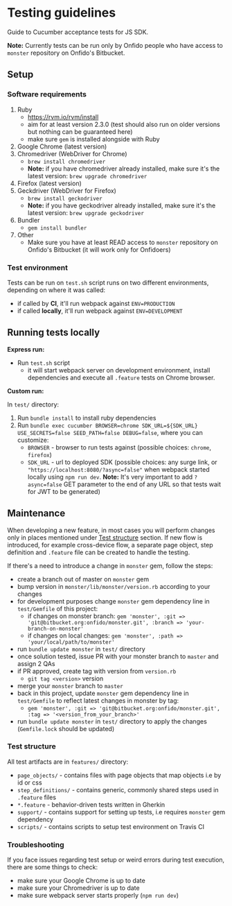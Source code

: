 # Testing guidelines

Guide to Cucumber acceptance tests for JS SDK.

**Note:** Currently tests can be run only by Onfido people who have access to `monster` repository on Onfido's Bitbucket.

## Setup

### Software requirements

1. Ruby
    - https://rvm.io/rvm/install
    - aim for at least version 2.3.0 (test should also run on older versions but nothing can be guaranteed here)
    - make sure `gem` is installed alongside with Ruby
2. Google Chrome (latest version)
3. Chromedriver (WebDriver for Chrome)
    - `brew install chromedriver`
    - **Note:** if you have chromedriver already installed, make sure it's the latest version: `brew upgrade chromedriver`
4. Firefox (latest version)
5. Geckdriver (WebDriver for Firefox)
    - `brew install geckodriver`
    - **Note:** if you have geckodriver already installed, make sure it's the latest version: `brew upgrade geckodriver`
4. Bundler
    - `gem install bundler`
5. Other
    - Make sure you have at least READ access to `monster` repository on Onfido's Bitbucket (it will work only for Onfidoers)

### Test environment

Tests can be run on `test.sh` script runs on two different environments, depending on where it was called:
- if called by **CI**, it'll run webpack against `ENV=PRODUCTION`
- if called **locally**, it'll run webpack against `ENV=DEVELOPMENT`

## Running tests locally

**Express run:**

- Run `test.sh` script
  - it will start webpack server on development environment, install dependencies and execute all `.feature` tests on Chrome browser.

**Custom run:**

In `test/` directory:
1. Run `bundle install` to install ruby dependencies
2. Run `bundle exec cucumber BROWSER=chrome SDK_URL=${SDK_URL} USE_SECRETS=false SEED_PATH=false DEBUG=false`, where you can customize:
    - `BROWSER` - browser to run tests against (possible choices: `chrome`, `firefox`)
    - `SDK_URL` - url to deployed SDK (possible choices: any surge link, or `"https://localhost:8080/?async=false"` when webpack started locally using `npm run dev`.
    **Note:** It's very important to add `?async=false` GET parameter to the end of any URL so that tests wait for JWT to be generated)

## Maintenance

When developing a new feature, in most cases you will perform changes only in places mentioned under [Test structure](#test-structure) section. If new flow is introduced, for example cross-device flow, a separate page object, step definition and `.feature` file can be created to handle the testing.

If there's a need to introduce a change in `monster` gem, follow the steps:
- create a branch out of master on `monster` gem
- bump version in `monster/lib/monster/version.rb` according to your changes
- for development purposes change `monster` gem dependency line in `test/Gemfile` of this project:
  - if changes on monster branch: `gem 'monster', :git => 'git@bitbucket.org:onfido/monster.git', :branch => 'your-branch-on-monster'`
  - if changes on local changes: `gem 'monster', :path => 'your/local/path/to/monster'`
- run `bundle update monster` in `test/` directory
- once solution tested, issue PR with your monster branch to `master` and assign 2 QAs
- if PR approved, create tag with version from `version.rb`
  - `git tag <version>` version
- merge your `monster` branch to `master`
- back in this project, update `monster` gem dependency line in `test/Gemfile` to reflect latest changes in monster by tag:
  -  `gem 'monster', :git => 'git@bitbucket.org:onfido/monster.git', :tag => '<version_from_your_branch>'`
- run `bundle update monster` in `test/` directory to apply the changes (`Gemfile.lock` should be updated)

### Test structure

All test artifacts are in `features/` directory:
- `page_objects/` - contains files with page objects that map objects i.e by id or css
- `step_definitions/` - contains generic, commonly shared steps used in `.feature` files
- `*.feature` - behavior-driven tests written in Gherkin
- `support/` - contains support for setting up tests, i.e requires `monster` gem dependency
- `scripts/` - contains scripts to setup test environment on Travis CI


### Troubleshooting

If you face issues regarding test setup or weird errors during test execution, there are some things to check:
- make sure your Google Chrome is up to date
- make sure your Chromedriver is up to date
- make sure webpack server starts properly (`npm run dev`)
